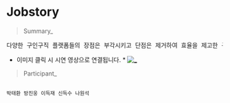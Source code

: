 # Jobstory

> Summary_
<pre>
다양한 구인구직 플랫폼들의 장점은 부각시키고 단점은 제거하여 효율을 제고한 구인구직 사이트
</pre>
* 이미지 클릭 시 시연 영상으로 연결됩니다. *
[![_](https://user-images.githubusercontent.com/43169472/50580182-eca6a580-0e8e-11e9-8f71-529abe5099d8.PNG)](https://www.youtube.com/watch?v=1LxRe6rdy_c&t=20s)


> Participant_
<code>
박태환 방진웅 이득재 신득수 나원석
</code>
  
  




